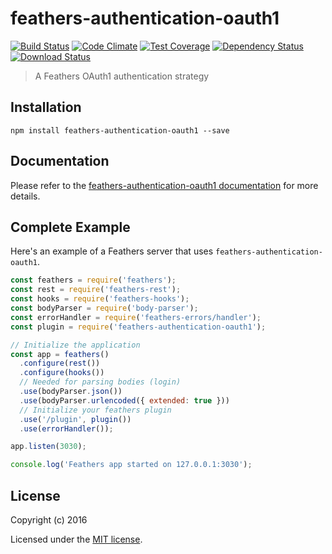 # feathers-authentication-oauth1

[![Build Status](https://travis-ci.org/feathersjs/feathers-authentication-oauth1.png?branch=master)](https://travis-ci.org/feathersjs/feathers-authentication-oauth1)
[![Code Climate](https://codeclimate.com/github/feathersjs/feathers-authentication-oauth1/badges/gpa.svg)](https://codeclimate.com/github/feathersjs/feathers-authentication-oauth1)
[![Test Coverage](https://codeclimate.com/github/feathersjs/feathers-authentication-oauth1/badges/coverage.svg)](https://codeclimate.com/github/feathersjs/feathers-authentication-oauth1/coverage)
[![Dependency Status](https://img.shields.io/david/feathersjs/feathers-authentication-oauth1.svg?style=flat-square)](https://david-dm.org/feathersjs/feathers-authentication-oauth1)
[![Download Status](https://img.shields.io/npm/dm/feathers-authentication-oauth1.svg?style=flat-square)](https://www.npmjs.com/package/feathers-authentication-oauth1)

> A Feathers OAuth1 authentication strategy

## Installation

```
npm install feathers-authentication-oauth1 --save
```

## Documentation

Please refer to the [feathers-authentication-oauth1 documentation](http://docs.feathersjs.com/) for more details.

## Complete Example

Here's an example of a Feathers server that uses `feathers-authentication-oauth1`. 

```js
const feathers = require('feathers');
const rest = require('feathers-rest');
const hooks = require('feathers-hooks');
const bodyParser = require('body-parser');
const errorHandler = require('feathers-errors/handler');
const plugin = require('feathers-authentication-oauth1');

// Initialize the application
const app = feathers()
  .configure(rest())
  .configure(hooks())
  // Needed for parsing bodies (login)
  .use(bodyParser.json())
  .use(bodyParser.urlencoded({ extended: true }))
  // Initialize your feathers plugin
  .use('/plugin', plugin())
  .use(errorHandler());

app.listen(3030);

console.log('Feathers app started on 127.0.0.1:3030');
```

## License

Copyright (c) 2016

Licensed under the [MIT license](LICENSE).
